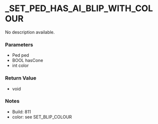 # _SET_PED_HAS_AI_BLIP_WITH_COLOUR

No description available.

### Parameters
* Ped ped
* BOOL hasCone
* int color

### Return Value
* void

### Notes
* Build: 811
* color: see SET_BLIP_COLOUR

